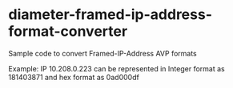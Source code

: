 # diameter-framed-ip-address-format-converter
Sample code to convert Framed-IP-Address AVP formats

Example: IP 10.208.0.223 can be represented in Integer format as 181403871 and hex format as 0ad000df
